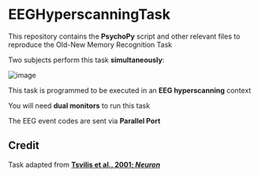 # EEGHyperscanningTask

This repository contains the **PsychoPy** script and other relevant files to reproduce the Old-New Memory Recognition Task

Two subjects perform this task **simultaneously**:

![image](https://github.com/movivi/EEGHyperscanningTask/assets/46511747/bbe0b3e0-644b-457b-8fda-ca693a3c43f3)





This task is programmed to be executed in an **EEG hyperscanning** context

You will need **dual monitors** to run this task

The EEG event codes are sent via **Parallel Port**

## Credit

Task adapted from [**Tsvilis et al., 2001; *Neuron***](https://www.sciencedirect.com/science/article/pii/S0896627301003762?via%3Dihub)

